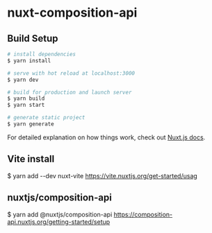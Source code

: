 # nuxt-composition-api

## Build Setup

```bash
# install dependencies
$ yarn install

# serve with hot reload at localhost:3000
$ yarn dev

# build for production and launch server
$ yarn build
$ yarn start

# generate static project
$ yarn generate
```

For detailed explanation on how things work, check out [Nuxt.js docs](https://nuxtjs.org).

## Vite install
$ yarn add --dev nuxt-vite
https://vite.nuxtjs.org/get-started/usag

## nuxtjs/composition-api
$ yarn add @nuxtjs/composition-api
https://composition-api.nuxtjs.org/getting-started/setup